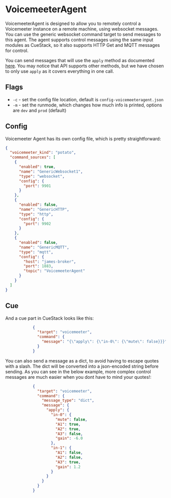 # VoicemeeterAgent
VoicemeeterAgent is designed to allow you to remotely control a Voicemeeter instance on a remote machine, using websocket messages.
You can use the generic websocket command target to send messages to this agent. The agent supports control messages using the same input modules as CueStack, so it also supports HTTP Get and MQTT messages for control.

You can send messages that will use the `apply` method as documented [here](https://github.com/chvolkmann/voicemeeter-remote-python).
You may notice that API supports other methods, but we have chosen to only use `apply` as it covers everything in one call.

## Flags
* `-c` - set the config file location, default is `config-voicemeeteragent.json`
* `-m` - set the runmode, which changes how much info is printed, options are `dev` and `prod` (default)

## Config

Voicemeeter Agent has its own config file, which is pretty straightforward:
```json
{
  "voicemeeter_kind": "potato",
  "command_sources": [
    {
      "enabled": true,
      "name": "GenericWebsocket1",
      "type": "websocket",
      "config": {
        "port": 9901
      }
    },
    {
      "enabled": false,
      "name": "GenericHTTP",
      "type": "http",
      "config": {
        "port": 9902
      }
    },
    {
      "enabled": false,
      "name": "GenericMQTT",
      "type": "mqtt",
      "config": {
        "host": "james-broker",
        "port": 1883,
        "topic": "VoicemeeterAgent"
      }
    }
  ]
}
```

## Cue
And a cue part in CueStack looks like this:
```json
            {
              "target": "voicemeeter",
              "command": {
                "message": "{\"apply\": {\"in-0\": {\"mute\": false}}}"
              }
            }
```

You can also send a message as a dict, to avoid having to escape quotes with a slash. The dict will be converted into a json-encoded string before sending. As you can see in the below example, more complex control messages are much easier when you dont have to mind your quotes!:

```json
            {
              "target": "voicemeeter",
              "command": {
                "message_type": "dict",
                "message": {
                  "apply": {
                    "in-0": {
                      "mute": false,
                      "A1": true,
                      "A2": true,
                      "A3": false,
                      "gain": -6.0
                    },
                    "in-1": {
                      "A1": false,
                      "A2": false,
                      "A3": true,
                      "gain": 1.2
                    }
                  }
                }
              }
            }
```
